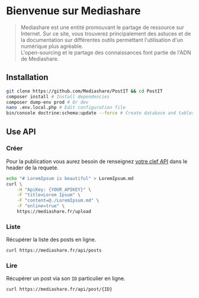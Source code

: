 # Bienvenue sur Mediashare

>   Mediashare est une entité promouvant le partage de ressource sur Internet. Sur ce site, vous trouverez principalement des astuces et de la documentation sur différentes outils permettant l'utilisation d'un numérique plus agréable.  
L'open-sourcing et le partage des connaissances font partie de l'ADN de Mediashare.

## Installation

```bash
git clone https://github.com/Mediashare/PostIT && cd PostIT
composer install # Install dependencies
composer dump-env prod # Or dev
nano .env.local.php # Edit configuration file
bin/console doctrine:schema:update --force # Create database and tables
```

## Use API
### <span class="text-success">Créer</span>
Pour la publication vous aurez besoin de renseignez [votre clef API](https://mediashare.fr/user/edit#inputApikey) dans le header de la requete.

```bash
echo "# LoremIpsum is beautiful" > LoremIpsum.md
curl \
    -H "ApiKey: {YOUR_APIKEY}" \
    -F "title=Lorem Ipsum" \
    -F "content=@./LoremIpsum.md" \
    -F "online=true" \
    https://mediashare.fr/upload
```

### <span class="text-primary">Liste</span>
Récupérer la liste des posts en ligne.

```bash
curl https://mediashare.fr/api/posts
```

### <span class="text-info">Lire</span>
Récupérer un post via son `ID` particulier en ligne.

```bash
curl https://mediashare.fr/api/post/{ID}
```